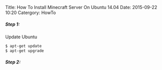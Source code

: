 Title: How To Install Minecraft Server On Ubuntu 14.04
Date: 2015-09-22 10:20
Catergory: HowTo

##### Step 1:

Update Ubuntu

```sh
$ apt-get update
$ apt-get upgrade
```


##### Step 2:
